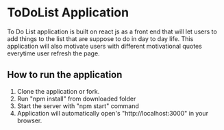 # ToDoList Application 
To Do List application is built on react js as a front end that will let users to add things to the list that are suppose to do in day to day life. This application will also motivate users with different motivational quotes everytime user refresh the page. 

## How to run the application 
1. Clone the application or fork.
2. Run "npm install" from downloaded folder 
3. Start the server with "npm start" command 
4. Application will automatically open's "http://localhost:3000" in your browser.
